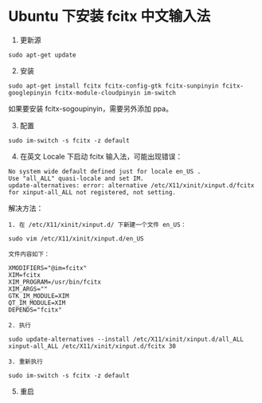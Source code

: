 ﻿# Ubuntu 下安装 fcitx 中文输入法

1. 更新源
```
sudo apt-get update
```

2. 安装
```
sudo apt-get install fcitx fcitx-config-gtk fcitx-sunpinyin fcitx-googlepinyin fcitx-module-cloudpinyin im-switch
```
如果要安装 fcitx-sogoupinyin，需要另外添加 ppa。

3. 配置
```
sudo im-switch -s fcitx -z default
```

4. 在英文 Locale 下启动 fcitx 输入法，可能出现错误：
```
No system wide default defined just for locale en_US .
Use "all_ALL" quasi-locale and set IM.
update-alternatives: error: alternative /etc/X11/xinit/xinput.d/fcitx for xinput-all_ALL not registered, not setting.
```
解决方法：

    1. 在 /etc/X11/xinit/xinput.d/ 下新建一个文件 en_US：
```
sudo vim /etc/X11/xinit/xinput.d/en_US
```
    文件内容如下：
```
XMODIFIERS="@im=fcitx"
XIM=fcitx
XIM_PROGRAM=/usr/bin/fcitx
XIM_ARGS=""
GTK_IM_MODULE=XIM
QT_IM_MODULE=XIM
DEPENDS="fcitx"
```

    2. 执行
```
sudo update-alternatives --install /etc/X11/xinit/xinput.d/all_ALL xinput-all_ALL /etc/X11/xinit/xinput.d/fcitx 30
```

    3. 重新执行
```
sudo im-switch -s fcitx -z default
```

5. 重启
